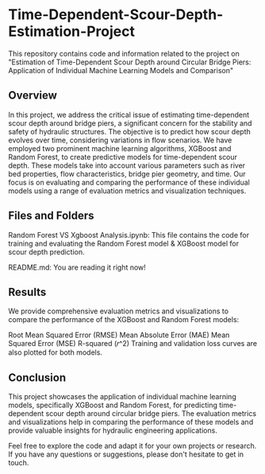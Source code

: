 # Time-Dependent-Scour-Depth-Estimation-Project
This repository contains code and information related to the project on "Estimation of Time-Dependent Scour Depth around Circular Bridge Piers: Application of Individual Machine Learning Models and Comparison"
## Overview
In this project, we address the critical issue of estimating time-dependent scour depth around bridge piers, a significant concern for the stability and safety of hydraulic structures. The objective is to predict how scour depth evolves over time, considering variations in flow scenarios.
We have employed two prominent machine learning algorithms, XGBoost and Random Forest, to create predictive models for time-dependent scour depth. These models take into account various parameters such as river bed properties, flow characteristics, bridge pier geometry, and time. Our focus is on evaluating and comparing the performance of these individual models using a range of evaluation metrics and visualization techniques.

## Files and Folders
Random Forest VS Xgboost Analysis.ipynb: This file contains the code for training and evaluating the Random Forest model & XGBoost model for scour depth prediction.

README.md: You are reading it right now!

## Results
We provide comprehensive evaluation metrics and visualizations to compare the performance of the XGBoost and Random Forest models:

Root Mean Squared Error (RMSE)
Mean Absolute Error (MAE)
Mean Squared Error (MSE)
R-squared (𝑟^2)
Training and validation loss curves are also plotted for both models.

## Conclusion
This project showcases the application of individual machine learning models, specifically XGBoost and Random Forest, for predicting time-dependent scour depth around circular bridge piers. The evaluation metrics and visualizations help in comparing the performance of these models and provide valuable insights for hydraulic engineering applications.

Feel free to explore the code and adapt it for your own projects or research. If you have any questions or suggestions, please don't hesitate to get in touch.
